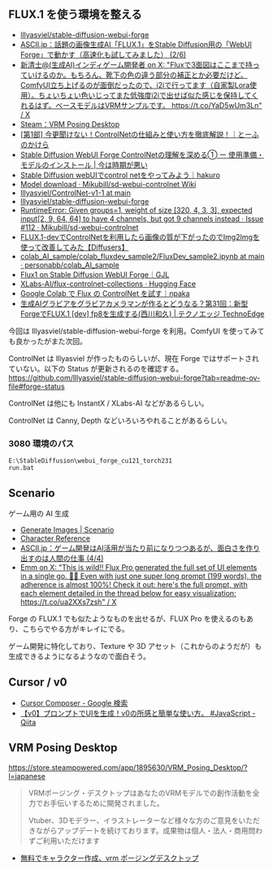 ## FLUX.1 を使う環境を整える

- [lllyasviel/stable-diffusion-webui-forge](https://github.com/lllyasviel/stable-diffusion-webui-forge?tab=readme-ov-file)
- [ASCII.jp：話題の画像生成AI「FLUX.1」をStable Diffusion用の「WebUI Forge」で動かす（高速化も試してみました） (2/6)](https://ascii.jp/elem/000/004/215/4215695/2/)
- [新清士@(生成AI)インディゲーム開発者 on X: "Fluxで3面図はここまで持っていけるのか。もちろん、靴下の色の違う部分の補正とか必要だけど。ComfyUI立ち上げるのが面倒だったので、i2iで行ってます（自家製Lora使用）。ちょいちょい色いじってまた低強度i2iで出せば似た感じを保持してくれるはず。ベースモデルはVRMサンプルです。 https://t.co/YaD5wUm3Ln" / X](https://x.com/kiyoshi_shin/status/1833510880287592809)
- [Steam：VRM Posing Desktop](https://store.steampowered.com/app/1895630/VRM_Posing_Desktop/)
- [[第1部] 今更聞けない！ControlNetの仕組みと使い方を徹底解説！｜とーふのかけら](https://note.com/konapieces/n/n95399958196e)
- [Stable Diffusion WebUI Forge ControlNetの理解を深める➀ ー 使用準備・モデルのインストール | 今は時期が悪い](https://www.jikigawarui.com/programing/aiprograming/generate/controlnet/)
- [Stable Diffusion webUIでcontrol netをやってみよう｜hakuro](https://note.com/gentle_dietes302/n/nb32cd87ef3a3)
- [Model download · Mikubill/sd-webui-controlnet Wiki](https://github.com/Mikubill/sd-webui-controlnet/wiki/Model-download)
- [lllyasviel/ControlNet-v1-1 at main](https://huggingface.co/lllyasviel/ControlNet-v1-1/tree/main)
- [lllyasviel/stable-diffusion-webui-forge](https://github.com/lllyasviel/stable-diffusion-webui-forge?tab=readme-ov-file)
- [RuntimeError: Given groups=1, weight of size [320, 4, 3, 3], expected input[2, 9, 64, 64] to have 4 channels, but got 9 channels instead · Issue #112 · Mikubill/sd-webui-controlnet](https://github.com/Mikubill/sd-webui-controlnet/issues/112)
- [FLUX.1-devでControlNetを利用したら画像の質が下がったのでImg2Imgを使って改善してみた【Diffusers】](https://zenn.dev/asap/articles/912d6de879d006)
- [colab_AI_sample/colab_fluxdev_sample2/FluxDev_sample2.ipynb at main · personabb/colab_AI_sample](https://github.com/personabb/colab_AI_sample/blob/main/colab_fluxdev_sample2/FluxDev_sample2.ipynb)
- [Flux1 on Stable Diffusion WebUI Forge｜GJL](https://note.com/198619891990/n/na2c27c9fa083)
- [XLabs-AI/flux-controlnet-collections · Hugging Face](https://huggingface.co/XLabs-AI/flux-controlnet-collections)
- [Google Colab で Flux の ControlNet を試す｜npaka](https://note.com/npaka/n/n8254fd8d4af1)
- [生成AIグラビアをグラビアカメラマンが作るとどうなる？第31回：新型ForgeでFLUX.1 [dev] fp8を生成する(西川和久) | テクノエッジ TechnoEdge](https://www.techno-edge.net/article/2024/08/29/3621.html)

今回は lllyasviel/stable-diffusion-webui-forge を利用。ComfyUI を使ってみても良かったがまた次回。

ControlNet は lllyasviel が作ったものらしいが、現在 Forge ではサポートされていない。以下の Status が更新されるのを確認する。  
https://github.com/lllyasviel/stable-diffusion-webui-forge?tab=readme-ov-file#forge-status

ControlNet は他にも InstantX / XLabs-AI などがあるらしい。

ControlNet は Canny, Depth などいろいろやれることがあるらしい。

### 3080 環境のパス

```
E:\StableDiffusion\webui_forge_cu121_torch231  
run.bat
```

## Scenario

ゲーム用の AI 生成

- [Generate Images | Scenario](https://app.scenario.com/images/new?teamId=team_8pwcWNkLg6FnrvrPTrA118w6&modelId=flux.1-pro&openAssetId=asset_JVfKqAqDVFTmRJCyNzUY54Ag)
- [Character Reference](https://help.scenario.com/character-reference)
- [ASCII.jp：ゲーム開発はAI活用が当たり前になりつつあるが、面白さを作り出すのは人間の仕事 (4/4)](https://ascii.jp/elem/000/004/223/4223191/4/)
- [Emm on X: "This is wild!! Flux Pro generated the full set of UI elements in a single go. 🤯🔥 Even with just one super long prompt (199 words), the adherence is almost 100%! Check it out: here's the full prompt, with each element detailed in the thread below for easy visualization: https://t.co/ua2XXs7zsh" / X](https://twitter.com/emmanuel_2m/status/1832880196900499898?ref_src=twsrc%5Etfw%7Ctwcamp%5Etweetembed%7Ctwterm%5E1832880196900499898%7Ctwgr%5E711a65077c45b400f3d7754485ef52d5eb104505%7Ctwcon%5Es1_&ref_url=https%3A%2F%2Fascii.jp%2Felem%2F000%2F004%2F223%2F4223191%2F4%2F)

Forge の FLUX.1 でも似たようなものを出せるが、FLUX Pro を使えるのもあり、こちらでやる方がキレイにでる。

ゲーム開発に特化しており、Texture や 3D アセット（これからのようだが）も生成できるようになるようなので面白そう。

## Cursor / v0

- [Cursor Composer - Google 検索](https://www.google.com/search?q=Cursor+Composer&oq=Cursor+Composer&gs_lcrp=EgZjaHJvbWUyBggAEEUYOagCALACAA&sourceid=chrome&ie=UTF-8)
- [【v0】プロンプトでUIを生成！v0の所感と簡単な使い方。 #JavaScript - Qiita](https://qiita.com/kad/items/2e1633c2573999f128ec)

## VRM Posing Desktop

https://store.steampowered.com/app/1895630/VRM_Posing_Desktop/?l=japanese
> VRMポージング・デスクトップはあなたのVRMモデルでの創作活動を全力でお手伝いするために開発されました。
>
>Vtuber、3Dモデラー、イラストレーターなど様々な方のご意見をいただきながらアップデートを続けております。成果物は個人・法人・商用問わずご利用いただけます

- [無料でキャラクター作成、vrm ポージングデスクトップ](https://b-ume.net/vroid-studio%E3%81%A7vrm-posing-desktop%E3%80%81%E4%BD%BF%E3%81%A3%E3%81%A6%E3%81%BF%E3%81%9F%EF%BC%81%E2%91%A0%E3%82%A4%E3%83%B3%E3%82%B9%E3%83%88%E3%83%BC%E3%83%AB%EF%BD%9E%E8%B5%B7%E5%8B%95/)